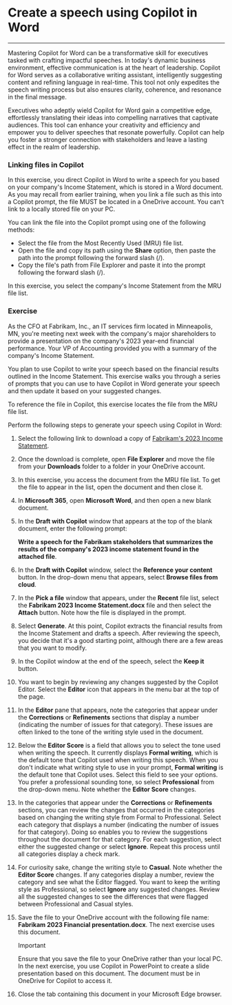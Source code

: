 
# Create a speech using Copilot in Word
---
Mastering Copilot for Word can be a transformative skill for executives tasked with crafting impactful speeches. In today's dynamic business environment, effective communication is at the heart of leadership. Copilot for Word serves as a collaborative writing assistant, intelligently suggesting content and refining language in real-time. This tool not only expedites the speech writing process but also ensures clarity, coherence, and resonance in the final message.

Executives who adeptly wield Copilot for Word gain a competitive edge, effortlessly translating their ideas into compelling narratives that captivate audiences. This tool can enhance your creativity and efficiency and empower you to deliver speeches that resonate powerfully. Copilot can help you foster a stronger connection with stakeholders and leave a lasting effect in the realm of leadership.

### Linking files in Copilot

In this exercise, you direct Copilot in Word to write a speech for you based on your company's Income Statement, which is stored in a Word document. As you may recall from earlier training, when you link a file such as this into a Copilot prompt, the file MUST be located in a OneDrive account. You can't link to a locally stored file on your PC.

You can link the file into the Copilot prompt using one of the following methods:

 -  Select the file from the Most Recently Used (MRU) file list.
 -  Open the file and copy its path using the **Share** option, then paste the path into the prompt following the forward slash (/).
 -  Copy the file's path from File Explorer and paste it into the prompt following the forward slash (/).

In this exercise, you select the company's Income Statement from the MRU file list.

### Exercise

As the CFO at Fabrikam, Inc., an IT services firm located in Minneapolis, MN, you're meeting next week with the company's major shareholders to provide a presentation on the company's 2023 year-end financial performance. Your VP of Accounting provided you with a summary of the company's Income Statement.

You plan to use Copilot to write your speech based on the financial results outlined in the Income Statement. This exercise walks you through a series of prompts that you can use to have Copilot in Word generate your speech and then update it based on your suggested changes.

To reference the file in Copilot, this exercise locates the file from the MRU file list.

Perform the following steps to generate your speech using Copilot in Word:

1.  Select the following link to download a copy of [Fabrikam's 2023 Income Statement](https://edxinteractivepage.blob.core.windows.net/ms-4004/Fabrikam%202023%20Income%20Statement.docx).
2.  Once the download is complete, open **File Explorer** and move the file from your **Downloads** folder to a folder in your OneDrive account.
3.  In this exercise, you access the document from the MRU file list. To get the file to appear in the list, open the document and then close it.
4.  In **Microsoft 365**, open **Microsoft Word**, and then open a new blank document.
5.  In the **Draft with Copilot** window that appears at the top of the blank document, enter the following prompt:
    
    **Write a speech for the Fabrikam stakeholders that summarizes the results of the company's 2023 income statement found in the attached file**.
6.  In the **Draft with Copilot** window, select the **Reference your content** button. In the drop-down menu that appears, select **Browse files from cloud**.
7.  In the **Pick a file** window that appears, under the **Recent** file list, select the **Fabrikam 2023 Income Statement.docx** file and then select the **Attach** button. Note how the file is displayed in the prompt.
8.  Select **Generate**. At this point, Copilot extracts the financial results from the Income Statement and drafts a speech. After reviewing the speech, you decide that it's a good starting point, although there are a few areas that you want to modify.
9.  In the Copilot window at the end of the speech, select the **Keep it** button.
10. You want to begin by reviewing any changes suggested by the Copilot Editor. Select the **Editor** icon that appears in the menu bar at the top of the page.
11. In the **Editor** pane that appears, note the categories that appear under the **Corrections** or **Refinements** sections that display a number (indicating the number of issues for that category). These issues are often linked to the tone of the writing style used in the document.
12. Below the **Editor Score** is a field that allows you to select the tone used when writing the speech. It currently displays **Formal writing**, which is the default tone that Copilot used when writing this speech. When you don't indicate what writing style to use in your prompt, **Formal writing** is the default tone that Copilot uses. Select this field to see your options. You prefer a professional sounding tone, so select **Professional** from the drop-down menu. Note whether the **Editor Score** changes.
13. In the categories that appear under the **Corrections** or **Refinements** sections, you can review the changes that occurred in the categories based on changing the writing style from Formal to Professional. Select each category that displays a number (indicating the number of issues for that category). Doing so enables you to review the suggestions throughout the document for that category. For each suggestion, select either the suggested change or select **Ignore**. Repeat this process until all categories display a check mark.
14. For curiosity sake, change the writing style to **Casual**. Note whether the **Editor Score** changes. If any categories display a number, review the category and see what the Editor flagged. You want to keep the writing style as Professional, so select **Ignore** any suggested changes. Review all the suggested changes to see the differences that were flagged between Professional and Casual styles.
15. Save the file to your OneDrive account with the following file name: **Fabrikam 2023 Financial presentation.docx**. The next exercise uses this document.
    
    > [!IMPORTANT]
    > Ensure that you save the file to your OneDrive rather than your local PC. In the next exercise, you use Copilot in PowerPoint to create a slide presentation based on this document. The document must be in OneDrive for Copilot to access it.
16. Close the tab containing this document in your Microsoft Edge browser.

